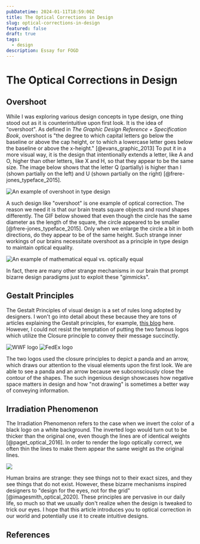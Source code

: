 ```yaml
---
pubDatetime: 2024-01-11T18:59:00Z
title: The Optical Corrections in Design
slug: optical-corrections-in-design
featured: false
draft: true
tags:
  - design
description: Essay for FOGD
---
```


# The Optical Corrections in Design

## Overshoot

While I was exploring various design concepts in type design, one thing stood out as it is counterintuitive upon first look. It is the idea of "overshoot". As defined in _The Graphic Design Reference + Specification Book_, overshoot is "the degree to which capital letters go below the baseline or above the cap height, or to which a lowercase letter goes below the baseline or above the x-height." [@evans_graphic_2013] To put it in a more visual way, it is the design that intentionally extends a letter, like A and O, higher than other letters, like X and H, so that they appear to be the same size. The image below shows that the letter Q (partially) is higher than I (shown partially on the left) and U (shown partially on the right) [@frere-jones_typeface_2015].

<img src='https://s3.amazonaws.com/frere-jones-web/images/attachments/000/000/082/medium/Turlot-cropB1.jpg?1448924004' alt='An example of overshoot in type design'>

A such design like "overshoot" is one example of optical correction. The reason we need it is that our brain treats square objects and round shapes differently. The GIF below showed that even though the circle has the same diameter as the length of the square, the circle appeared to be smaller [@frere-jones_typeface_2015]. Only when we enlarge the circle a bit in both directions, do they appear to be of the same height. Such strange inner workings of our brains necessitate overshoot as a principle in type design to maintain optical equality.

<img src='https://s3.amazonaws.com/frere-jones-web/images/attachments/000/000/080/medium/square-round-06.gif?1448923994' alt='An example of mathematical equal vs. optically equal'>

In fact, there are many other strange mechanisms in our brain that prompt bizarre design paradigms just to exploit these "gimmicks".

## Gestalt Principles

The Gestalt Principles of visual design is a set of rules long adopted by designers. I won't go into detail about these because they are tons of articles explaining the Gestalt principles, for example, [this blog](https://www.canva.com/learn/gestalt-theory/) here. However, I could not resist the temptation of putting the two famous logos which utilize the Closure principle to convey their message succinctly.

<img src='https://cdn.mos.cms.futurecdn.net/0d0b07d4ef4662e16b276791753eb1db-1200-80.jpg.webp' alt='WWF logo'>

<img src='https://uploads.toptal.io/blog/image/125747/toptal-blog-image-1522045514679-a37f648a25ccc5edc4e023656c4127b7.png' alt='FedEx logo'>

The two logos used the closure principles to depict a panda and an arrow, which draws our attention to the visual elements upon the first look. We are able to see a panda and an arrow because we subconsciously close the contour of the shapes. The such ingenious design showcases how negative space matters in design and how "not drawing" is sometimes a better way of conveying information.

## Irradiation Phenomenon

The Irradiation Phenomenon refers to the case when we invert the color of a black logo on a white background. The inverted logo would turn out to be thicker than the original one, even though the lines are of identical weights [@paget_optical_2016]. In order to render the logo optically correct, we often thin the lines to make them appear the same weight as the original lines.

<!-- <img src='https://logogeek.uk/wp-content/uploads/2015/05/White-Logo-Illusion.png' alt='An example of Irradiation Phenomenon'> -->

![](assets/images/White-Logo-Illusion.png)

Human brains are strange: they see things not to their exact sizes, and they see things that do not exist. However, these bizarre mechanisms inspired designers to "design for the eyes, not for the grid" [@imagesmith_optical_2020]. These principles are pervasive in our daily life, so much so that we usually don't realize when the design is tweaked to trick our eyes. I hope that this article introduces you to optical correction in our world and potentially use it to create intuitive designs.

## References
